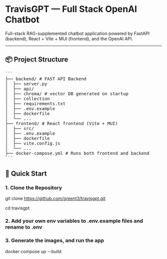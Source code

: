 # TravisGPT — Full Stack OpenAI Chatbot

Full-stack RAG-supplemented chatbot application powered by FastAPI (backend), React + Vite + MUI (frontend), and the OpenAI API.

---

## 📦 Project Structure

<pre lang="md">```
├── backend/ # FAST API Backend  
│  ├── server.py  
│  ├── api/  
│  ├── chroma/ # vector DB generated on startup  
│  ├── collection  
│  ├── requirements.txt  
│  ├── .env.example  
│  ├── dockerfile  
│  └── ...  
├── frontend/ # React frontend (Vite + MUI)  
│  ├── src/  
│  ├── .env.example  
│  ├── dockerfile  
│  ├── vite.config.js  
│  └── ...  
├── docker-compose.yml # Runs both frontend and backend
``` </pre>

## 🚀 Quick Start

### 1. Clone the Repository

git clone <https://github.com/greent3/travisgpt.git>  
  
cd travisgpt

### 2. Add your own env variables to .env.example files and rename to .env

### 3. Generate the images, and run the app

docker compose up --build
